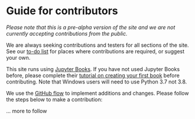 # Guide for contributors

*Please note that this is a pre-alpha version of the site and we are not currently accepting contributions from the public.*

We are always seeking contributions and testers for all sections of the site. See our [to-do list](url) for places where contributions are required, or suggest your own.

This site runs using [Jupyter Books](https://jupyterbook.org/intro.html). If you have not used Jupyter Books before, please complete their [tutorial on creating your first book](https://jupyterbook.org/start/your-first-book.html) before contributing. Note that Windows users will need to use Python 3.7 not 3.8.

We use the [GitHub flow](https://guides.github.com/introduction/flow/) to implement additions and changes. Please follow the steps below to make a contribution:

... more to follow
